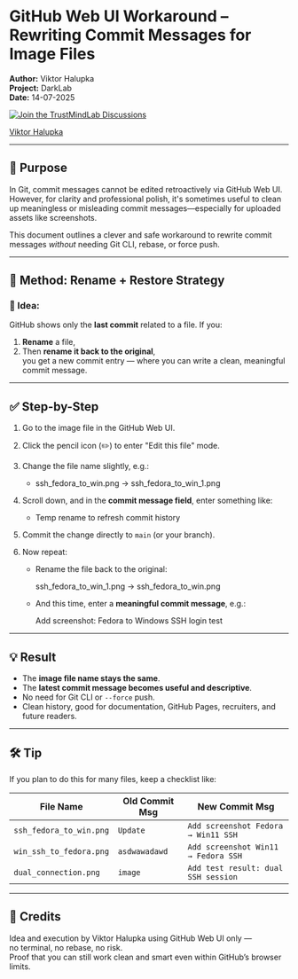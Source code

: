 # GitHub Web UI Workaround – Rewriting Commit Messages for Image Files

**Author:** Viktor Halupka  
**Project:** DarkLab  
**Date:** 14-07-2025

[![Join the TrustMindLab Discussions](https://img.shields.io/badge/💬_Join-TrustMindLab-blueviolet)](https://github.com/goAuD/MyHomeLab/discussions/1)  
<div class="badge-base LI-profile-badge" data-locale="hu_HU" data-size="medium" data-theme="light" data-type="VERTICAL" data-vanity="viktor-halupka-weiz" data-version="v1">
  <a class="badge-base__link LI-simple-link" href="https://at.linkedin.com/in/viktor-halupka-weiz?trk=profile-badge">Viktor Halupka</a>
</div>

---

## 📌 Purpose

In Git, commit messages cannot be edited retroactively via GitHub Web UI. However, for clarity and professional polish, it's sometimes useful to clean up meaningless or misleading commit messages—especially for uploaded assets like screenshots.

This document outlines a clever and safe workaround to rewrite commit messages *without* needing Git CLI, rebase, or force push.

---

## 🔁 Method: Rename + Restore Strategy

### 🧠 Idea:

GitHub shows only the **last commit** related to a file. If you:

1. **Rename** a file,
2. Then **rename it back to the original**,  
you get a new commit entry — where you can write a clean, meaningful commit message.

---

## ✅ Step-by-Step

1. Go to the image file in the GitHub Web UI.
2. Click the pencil icon (✏️) to enter "Edit this file" mode.
3. Change the file name slightly, e.g.:

   - ssh_fedora_to_win.png → ssh_fedora_to_win_1.png

4. Scroll down, and in the **commit message field**, enter something like:
   
   - Temp rename to refresh commit history

5. Commit the change directly to `main` (or your branch).

6. Now repeat:
   
   - Rename the file back to the original:

     ssh_fedora_to_win_1.png → ssh_fedora_to_win.png

   - And this time, enter a **meaningful commit message**, e.g.:

     Add screenshot: Fedora to Windows SSH login test

---

## 💡 Result

- The **image file name stays the same**.
- The **latest commit message becomes useful and descriptive**.
- No need for Git CLI or `--force` push.
- Clean history, good for documentation, GitHub Pages, recruiters, and future readers.

---

## 🛠️ Tip

If you plan to do this for many files, keep a checklist like:

| File Name                  | Old Commit Msg      | New Commit Msg                           |
|---------------------------|---------------------|-------------------------------------------|
| `ssh_fedora_to_win.png`   | `Update`            | `Add screenshot Fedora → Win11 SSH`       |
| `win_ssh_to_fedora.png`   | `asdwawadawd`       | `Add screenshot Win11 → Fedora SSH`       |
| `dual_connection.png`     | `image`             | `Add test result: dual SSH session`       |

---

## 👏 Credits

Idea and execution by Viktor Halupka using GitHub Web UI only —  
no terminal, no rebase, no risk.  
Proof that you can still work clean and smart even within GitHub’s browser limits.
